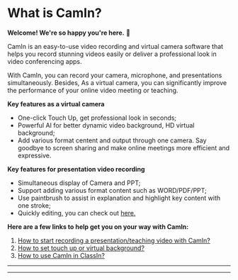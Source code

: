 # What is CamIn?

**Welcome! We're so happy you're here.** 💓

CamIn is an easy-to-use video recording and virtual camera software that helps you record stunning videos easily or deliver a professional look in video conferencing apps.

With CamIn, you can record your camera, microphone, and presentations simultaneously. Besides, As a virtual camera, you can significantly improve the performance of your online video meeting or teaching.

**Key features as a virtual camera**&#x20;

* One-click Touch Up, get professional look in seconds;&#x20;
* Powerful AI for better dynamic video background, HD virtual background;&#x20;
* Add various format centent and output through one camera. Say goodbye to screen sharing and make online meetings more efficient and expressive.&#x20;

**Key features for presentation video recording**

* Simultaneous display of Camera and PPT;
* Support adding various format content such as WORD/PDF/PPT;
* Use paintbrush to assist in explanation and highlight key content with one stroke;
* Quickly editing, you can check out [here.](../camin-features/how-to-trim-your-video.md)

**Here are a few links to help get you on your way with CamIn:**

1. [How to start recording a presentation/teaching video with CamIn](how-to-record-a-presentation-video.md)[?](how-to-record-a-presentation-video.md)
2. [How to set touch up or virtual background?](how-to-set-touch-up-and-virtual-background.md)
3. [How to use CamIn in ClassIn?](how-to-use-camin-virtual-camera-in-classin.md)

****

****





